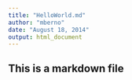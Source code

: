 ```yaml
---
title: "HelloWorld.md"
author: "mberno"
date: "August 18, 2014"
output: html_document
---
```


## This is a markdown file